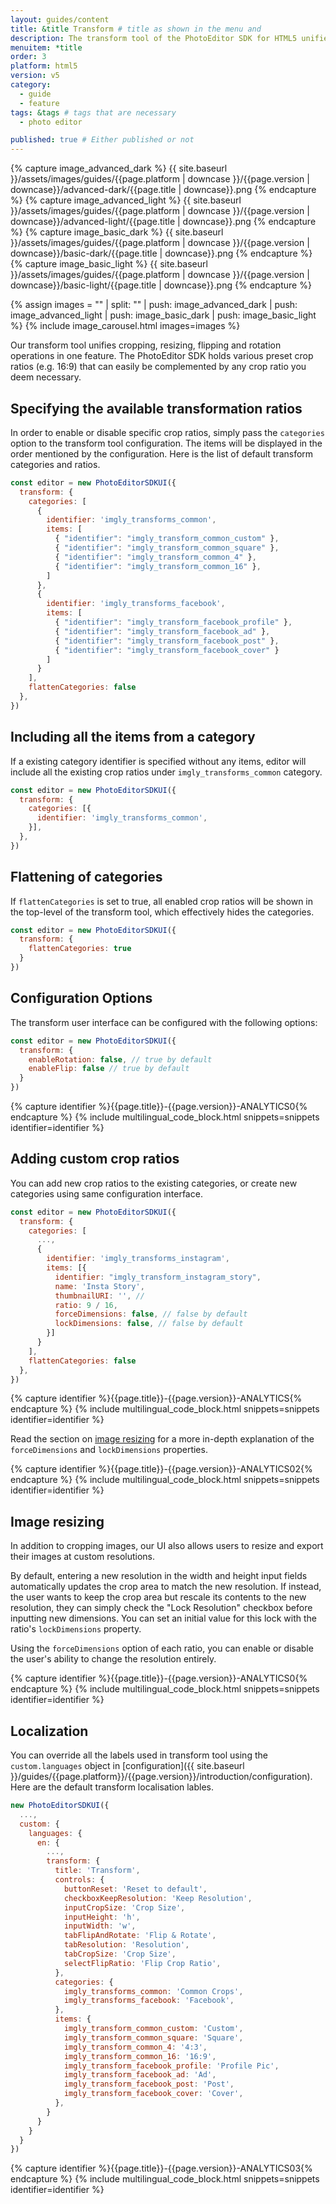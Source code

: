 ```yaml
---
layout: guides/content
title: &title Transform # title as shown in the menu and
description: The transform tool of the PhotoEditor SDK for HTML5 unifies cropping, flipping and rotation operations. Learn how to add custom crop ratios to the library.
menuitem: *title
order: 3
platform: html5
version: v5
category:
  - guide
  - feature
tags: &tags # tags that are necessary
  - photo editor

published: true # Either published or not
---
```

<!-- ![{{page.title}} tool]({{ site.baseurl }}/assets/images/guides/{{page.platform | downcase }}/{{page.version | downcase}}/{{page.title | downcase}}.jpg){: .center-image style="padding: 20px; max-height: 400px;"} -->

{% capture image_advanced_dark %}
{{ site.baseurl }}/assets/images/guides/{{page.platform | downcase }}/{{page.version | downcase}}/advanced-dark/{{page.title | downcase}}.png
{% endcapture %}
{% capture image_advanced_light %}
{{ site.baseurl }}/assets/images/guides/{{page.platform | downcase }}/{{page.version | downcase}}/advanced-light/{{page.title | downcase}}.png
{% endcapture %}
{% capture image_basic_dark %}
{{ site.baseurl }}/assets/images/guides/{{page.platform | downcase }}/{{page.version | downcase}}/basic-dark/{{page.title | downcase}}.png
{% endcapture %}
{% capture image_basic_light %}
{{ site.baseurl }}/assets/images/guides/{{page.platform | downcase }}/{{page.version | downcase}}/basic-light/{{page.title | downcase}}.png
{% endcapture %}

{% assign images = "" | split: "" | push: image_advanced_dark | push: image_advanced_light | push: image_basic_dark | push: image_basic_light %}
{% include image_carousel.html images=images %}

Our transform tool unifies cropping, resizing, flipping and rotation operations in one feature. The PhotoEditor SDK holds various preset crop ratios (e.g. 16:9) that can easily be complemented by any crop ratio you deem necessary.

<!--The tool is implemented in the `TransformToolController` class and can be customized using the [`TransformToolControllerOptions`]({{ site.baseurl }}/apidocs/{{page.platform}}/{{page.version}}/Classes/TransformToolControllerOptions.html) as described in the [configuration]({{ site.baseurl }}/guides/{{page.platform}}/{{page.version}}/introduction/configuration) section. By modifying these options, you may customize the available transform actions and crop aspect ratios by adding or removing `CropAspect` and `TransformAction` objects from or to the corresponding arrays. All sliders and buttons can be customized as well. In order to disable free cropping and force the use of one of the available aspect ratios, set the `allowFreeCrop` property to `true`.-->


## Specifying the available transformation ratios

In order to enable or disable specific crop ratios, simply pass the `categories` option to the transform tool configuration. The items will be displayed in the order mentioned by the configuration. Here is the list of default transform categories and ratios.

```js
const editor = new PhotoEditorSDKUI({
  transform: {
    categories: [
      {
        identifier: 'imgly_transforms_common',
        items: [
          { "identifier": "imgly_transform_common_custom" },
          { "identifier": "imgly_transform_common_square" },
          { "identifier": "imgly_transform_common_4" },
          { "identifier": "imgly_transform_common_16" },
        ]
      },
      {
        identifier: 'imgly_transforms_facebook',
        items: [
          { "identifier": "imgly_transform_facebook_profile" },
          { "identifier": "imgly_transform_facebook_ad" },
          { "identifier": "imgly_transform_facebook_post" },
          { "identifier": "imgly_transform_facebook_cover" }
        ]
      }
    ],
    flattenCategories: false
  },
})
```
## Including all the items from a category

If a existing category identifier is specified without any items, editor will include all the existing crop ratios under `imgly_transforms_common` category.

```js
const editor = new PhotoEditorSDKUI({
  transform: {
    categories: [{
      identifier: 'imgly_transforms_common',
    }],
  },
})
```

## Flattening of categories

If `flattenCategories` is set to true, all enabled crop ratios will be shown in the top-level of the transform tool, which effectively hides the categories.

```js
const editor = new PhotoEditorSDKUI({
  transform: {
    flattenCategories: true
  }
})
```

## Configuration Options

The transform user interface can be configured with the following options:

```js
const editor = new PhotoEditorSDKUI({
  transform: {
    enableRotation: false, // true by default
    enableFlip: false // true by default
  }
})
```


{% capture identifier %}{{page.title}}-{{page.version}}-ANALYTICS0{% endcapture %}
{% include multilingual_code_block.html snippets=snippets identifier=identifier %}

## Adding custom crop ratios

You can add new crop ratios to the existing categories, or create new categories using same configuration interface.

```js
const editor = new PhotoEditorSDKUI({
  transform: {
    categories: [
      ...,
      {
        identifier: 'imgly_transforms_instagram',
        items: [{
          identifier: "imgly_transform_instagram_story",
          name: 'Insta Story',
          thumbnailURI: '', //
          ratio: 9 / 16,
          forceDimensions: false, // false by default
          lockDimensions: false, // false by default
        }]
      }
    ],
    flattenCategories: false
  },
})
```
{% capture identifier %}{{page.title}}-{{page.version}}-ANALYTICS{% endcapture %}
{% include multilingual_code_block.html snippets=snippets identifier=identifier %}

Read the section on [image resizing](#image-resizing) for a more in-depth explanation of the `forceDimensions` and `lockDimensions`
properties.




{% capture identifier %}{{page.title}}-{{page.version}}-ANALYTICS02{% endcapture %}
{% include multilingual_code_block.html snippets=snippets identifier=identifier %}

## Image resizing

In addition to cropping images, our UI also allows users to resize 
and export their images at custom resolutions. 

By default, entering a new resolution in the width and height input fields automatically updates the crop
area to match the new resolution. If instead, the user wants to keep the crop area but rescale its contents to
the new resolution, they can simply check the "Lock Resolution" checkbox before inputting new dimensions. You can
set an initial value for this lock with the ratio's `lockDimensions` property.

Using the `forceDimensions` option of each ratio, you can enable or disable the user's ability to change 
the resolution entirely.

{% capture identifier %}{{page.title}}-{{page.version}}-ANALYTICS0{% endcapture %}
{% include multilingual_code_block.html snippets=snippets identifier=identifier %}

## Localization

You can override all the labels used in transform tool using the `custom.languages` object in [configuration]({{ site.baseurl }}/guides/{{page.platform}}/{{page.version}}/introduction/configuration). Here are the default transform localisation lables.

```js
new PhotoEditorSDKUI({
  ...,
  custom: {
    languages: {
      en: {
        ...,
        transform: {
          title: 'Transform',
          controls: {
            buttonReset: 'Reset to default',
            checkboxKeepResolution: 'Keep Resolution',
            inputCropSize: 'Crop Size',
            inputHeight: 'h',
            inputWidth: 'w',
            tabFlipAndRotate: 'Flip & Rotate',
            tabResolution: 'Resolution',
            tabCropSize: 'Crop Size',
            selectFlipRatio: 'Flip Crop Ratio',
          },
          categories: {
            imgly_transforms_common: 'Common Crops',
            imgly_transforms_facebook: 'Facebook',
          },
          items: {
            imgly_transform_common_custom: 'Custom',
            imgly_transform_common_square: 'Square',
            imgly_transform_common_4: '4:3',
            imgly_transform_common_16: '16:9',
            imgly_transform_facebook_profile: 'Profile Pic',
            imgly_transform_facebook_ad: 'Ad',
            imgly_transform_facebook_post: 'Post',
            imgly_transform_facebook_cover: 'Cover',
          },
        }  
      }
    }
  }
})

```

{% capture identifier %}{{page.title}}-{{page.version}}-ANALYTICS03{% endcapture %}
{% include multilingual_code_block.html snippets=snippets identifier=identifier %}